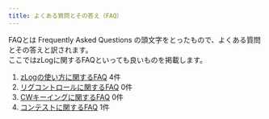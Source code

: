 ```yaml
---
title: よくある質問とその答え（FAQ）
---
```


FAQとは Frequently Asked Questions の頭文字をとったもので、よくある質問とその答えと訳されます。  
ここではzLogに関するFAQといっても良いものを掲載します。  

1. [zLogの使い方に関するFAQ](faq/zlog) 4件
2. [リグコントロールに関するFAQ](faq/rigcontrol) 0件
3. [CWキーイングに関するFAQ](faq/cwkeying) 0件
4. [コンテストに関するFAQ](faq/contest) 1件

